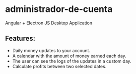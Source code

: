 # administrador-de-cuenta
Angular + Electron JS Desktop Application

## Features:
* Daily money updates to your account.
* A calendar with the amount of money earned each day.
* The user can see the logs of the updates in a custom day.
* Calculate profits between two selected dates.
